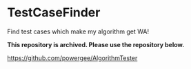 # TestCaseFinder
Find test cases which make my algorithm get WA!

**This repository is archived. Please use the repository below.**

https://github.com/powergee/AlgorithmTester
